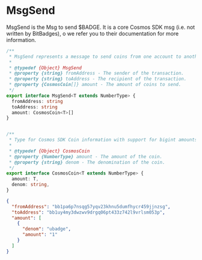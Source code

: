 # MsgSend

MsgSend is the Msg to send $BADGE. It is a core Cosmos SDK msg (i.e. not written by BitBadges), o we refer you to their documentation for more information.

```typescript
/**
 * MsgSend represents a message to send coins from one account to another.
 *
 * @typedef {Object} MsgSend
 * @property {string} fromAddress - The sender of the transaction.
 * @property {string} toAddress - The recipient of the transaction.
 * @property {CosmosCoin[]} amount - The amount of coins to send.
 */
export interface MsgSend<T extends NumberType> {
  fromAddress: string
  toAddress: string
  amount: CosmosCoin<T>[]
}


/**
 * Type for Cosmos SDK Coin information with support for bigint amounts (e.g. { amount: 1000000, denom: 'ubadge' }).
 *
 * @typedef {Object} CosmosCoin
 * @property {NumberType} amount - The amount of the coin.
 * @property {string} denom - The denomination of the coin.
 */
export interface CosmosCoin<T extends NumberType> {
  amount: T,
  denom: string,
}

```

```json
{
  "fromAddress": "bb1pa6p7nsqg57yqv23khnu5dumfhycr459jjnzsg",
  "toAddress": "bb1uy4my3dwzwv9drgq06pt433z742l9vrlsm053p",
  "amount": [
    {
      "denom": "ubadge",
      "amount": "1"
    }
  ]
}
```
